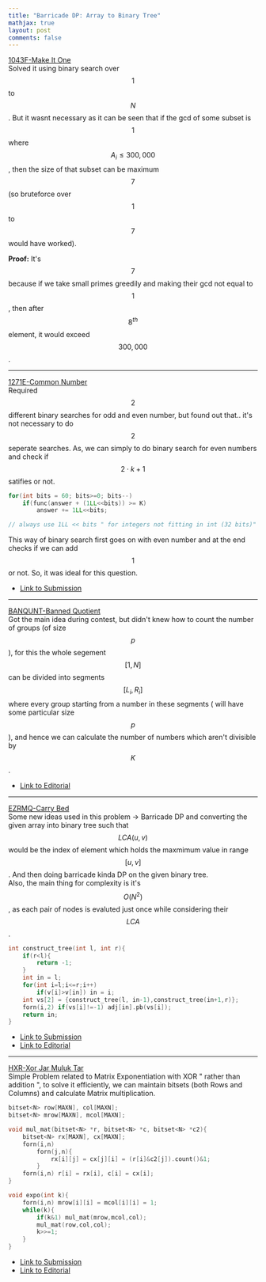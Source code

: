 ```yaml
---
title: "Barricade DP: Array to Binary Tree"
mathjax: true
layout: post
comments: false
---
```


[1043F-Make It One](https://codeforces.com/contest/1043/problem/F)                      
Solved it using binary search over $$1$$ to $$N$$. But it wasnt necessary as it can be seen that if the gcd of some subset is $$1$$ where $$ A_i \leq 300,000 $$, then the size of that subset can be maximum $$7$$ (so bruteforce over $$1$$ to $$7$$ would have worked). 					

**Proof:** It's $$7$$ because if we take small primes greedily and making their gcd not equal to $$1$$, then after $$8^{th}$$ element, it would exceed $$300,000$$.


---

[1271E-Common Number](https://codeforces.com/contest/1043/problem/F)                      
Required $$2$$ different binary searches for odd and even number, but found out that.. it's not necessary to do $$2$$ seperate searches. As, we can simply to do binary search for even numbers and check if $$2\cdot k+1$$ satifies or not.

```cpp
for(int bits = 60; bits>=0; bits--)
	if(func(answer + (1LL<<bits)) >= K)
		answer += 1LL<<bits;

// always use 1LL << bits " for integers not fitting in int (32 bits)"
```
This way of binary search first goes on with even number and at the end checks if we can add $$1$$ or not. So, it was ideal for this question.


* [Link to Submission](https://codeforces.com/contest/1271/submission/82781250) 

---

[BANQUNT-Banned Quotient](https://www.codechef.com/COOK119A/problems/BANQUNT)            
Got the main idea during contest, but didn't knew how to count the number of groups (of size $$p$$), for this the whole segement $$[1, N]$$ can be divided into segments $$[L_i, R_i]$$ where every group starting from a number in these segments ( will have some particular size $$p$$), and hence we can calculate the number of numbers which aren't divisible by $$K$$.

* [Link to Editorial](https://discuss.codechef.com/t/banqunt-editorial/69452) 			

---

[EZRMQ-Carry Bed](https://www.codechef.com/COOK119A/problems/EZRMQ)                      
Some new ideas used in this problem -> Barricade DP and converting the given array into binary tree such that $$LCA(u, v)$$ would be the index of element which holds the maxmimum value in range $$[u, v]$$. And then doing barricade kinda DP on the given binary tree. 			
Also, the main thing for complexity is it's $$O(N^2)$$, as each pair of nodes is evaluted just once while considering their $$LCA$$.

```cpp
int construct_tree(int l, int r){
	if(r<l){
		return -1;
	}
	int in = l;
	for(int i=l;i<=r;i++)
		if(v[i]>v[in]) in = i;
	int vs[2] = {construct_tree(l, in-1),construct_tree(in+1,r)};
	forn(i,2) if(vs[i]!=-1) adj[in].pb(vs[i]);
	return in;
}
```

* [Link to Submission](https://www.codechef.com/viewsolution/34639859)					
* [Link to Editorial](https://discuss.codechef.com/t/ezrmq-editorial/69458)

---

[HXR-Xor Jar Muluk Tar](https://www.codechef.com/LTIME83A/problems/HXR)                      
Simple Problem related to Matrix Exponentiation with XOR " rather than addition ", to solve it efficiently, we can maintain bitsets (both Rows and Columns) and calculate Matrix multiplication.

```cpp
bitset<N> row[MAXN], col[MAXN];
bitset<N> mrow[MAXN], mcol[MAXN];

void mul_mat(bitset<N> *r, bitset<N> *c, bitset<N> *c2){
	bitset<N> rx[MAXN], cx[MAXN];
	forn(i,n)
		forn(j,n){
			rx[i][j] = cx[j][i] = (r[i]&c2[j]).count()&1;
		}
	forn(i,n) r[i] = rx[i], c[i] = cx[i];
}

void expo(int k){
	forn(i,n) mrow[i][i] = mcol[i][i] = 1;
	while(k){
		if(k&1) mul_mat(mrow,mcol,col);
		mul_mat(row,col,col);
		k>>=1;
	}
}
```

* [Link to Submission](https://www.codechef.com/viewsolution/34648600)					
* [Link to Editorial](https://discuss.codechef.com/t/hxr-editorial/63715)



